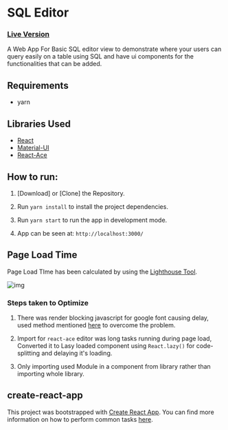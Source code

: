 # SQL Editor

### [Live Version]()

A Web App For Basic SQL editor view to demonstrate where your users can query easily on a table using SQL and have ui components for the functionalities that can be added.

## Requirements

- yarn

## Libraries Used

- [React](https://reactjs.org/)
- [Material-UI](https://material-ui.com/)
- [React-Ace](https://github.com/securingsincity/react-ace)

## How to run:

1. [Download] or [Clone] the Repository.
2. Run `yarn install` to install the project dependencies.

3. Run `yarn start` to run the app in development mode.

4. App can be seen at: `http://localhost:3000/`

## Page Load Time

Page Load TIme has been calculated by using the [Lighthouse Tool](https://developers.google.com/web/tools/lighthouse).

![img]()

### Steps taken to Optimize

1. There was render blocking javascript for google font causing delay, used method mentioned [here](https://pagespeedchecklist.com/asynchronous-google-fonts) to overcome the problem.

2. Import for `react-ace` editor was long tasks running during page load, Converted it to Lasy loaded component using `React.lazy()` for code-splitting and delaying it's loading.

3. Only importing used Module in a component from library rather than importing whole library.

## create-react-app

This project was bootstrapped with [Create React App](https://github.com/facebookincubator/create-react-app). You can find more information on how to perform common tasks [here](https://github.com/facebook/create-react-app/blob/master/packages/cra-template/template/README.md).
